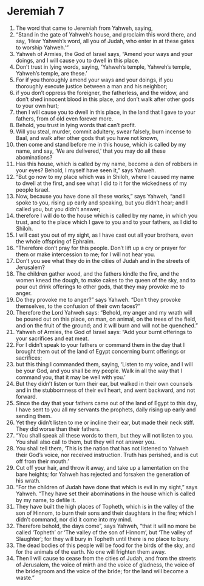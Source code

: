 ﻿
# Jeremiah 7
1. The word that came to Jeremiah from Yahweh, saying, 
2. “Stand in the gate of Yahweh’s house, and proclaim this word there, and say, ‘Hear Yahweh’s word, all you of Judah, who enter in at these gates to worship Yahweh.’” 
3. Yahweh of Armies, the God of Israel says, “Amend your ways and your doings, and I will cause you to dwell in this place. 
4. Don’t trust in lying words, saying, ‘Yahweh’s temple, Yahweh’s temple, Yahweh’s temple, are these.’ 
5. For if you thoroughly amend your ways and your doings, if you thoroughly execute justice between a man and his neighbor; 
6. if you don’t oppress the foreigner, the fatherless, and the widow, and don’t shed innocent blood in this place, and don’t walk after other gods to your own hurt; 
7. then I will cause you to dwell in this place, in the land that I gave to your fathers, from of old even forever more. 
8. Behold, you trust in lying words that can’t profit. 
9. Will you steal, murder, commit adultery, swear falsely, burn incense to Baal, and walk after other gods that you have not known, 
10. then come and stand before me in this house, which is called by my name, and say, ‘We are delivered,’ that you may do all these abominations? 
11. Has this house, which is called by my name, become a den of robbers in your eyes? Behold, I myself have seen it,” says Yahweh. 
12. “But go now to my place which was in Shiloh, where I caused my name to dwell at the first, and see what I did to it for the wickedness of my people Israel. 
13. Now, because you have done all these works,” says Yahweh, “and I spoke to you, rising up early and speaking, but you didn’t hear; and I called you, but you didn’t answer; 
14. therefore I will do to the house which is called by my name, in which you trust, and to the place which I gave to you and to your fathers, as I did to Shiloh. 
15. I will cast you out of my sight, as I have cast out all your brothers, even the whole offspring of Ephraim. 
16. “Therefore don’t pray for this people. Don’t lift up a cry or prayer for them or make intercession to me; for I will not hear you. 
17. Don’t you see what they do in the cities of Judah and in the streets of Jerusalem? 
18. The children gather wood, and the fathers kindle the fire, and the women knead the dough, to make cakes to the queen of the sky, and to pour out drink offerings to other gods, that they may provoke me to anger. 
19. Do they provoke me to anger?” says Yahweh. “Don’t they provoke themselves, to the confusion of their own faces?” 
20. Therefore the Lord Yahweh says: “Behold, my anger and my wrath will be poured out on this place, on man, on animal, on the trees of the field, and on the fruit of the ground; and it will burn and will not be quenched.” 
21. Yahweh of Armies, the God of Israel says: “Add your burnt offerings to your sacrifices and eat meat. 
22. For I didn’t speak to your fathers or command them in the day that I brought them out of the land of Egypt concerning burnt offerings or sacrifices; 
23. but this thing I commanded them, saying, ‘Listen to my voice, and I will be your God, and you shall be my people. Walk in all the way that I command you, that it may be well with you.’ 
24. But they didn’t listen or turn their ear, but walked in their own counsels and in the stubbornness of their evil heart, and went backward, and not forward. 
25. Since the day that your fathers came out of the land of Egypt to this day, I have sent to you all my servants the prophets, daily rising up early and sending them. 
26. Yet they didn’t listen to me or incline their ear, but made their neck stiff. They did worse than their fathers. 
27. “You shall speak all these words to them, but they will not listen to you. You shall also call to them, but they will not answer you. 
28. You shall tell them, ‘This is the nation that has not listened to Yahweh their God’s voice, nor received instruction. Truth has perished, and is cut off from their mouth.’ 
29. Cut off your hair, and throw it away, and take up a lamentation on the bare heights; for Yahweh has rejected and forsaken the generation of his wrath. 
30. “For the children of Judah have done that which is evil in my sight,” says Yahweh. “They have set their abominations in the house which is called by my name, to defile it. 
31. They have built the high places of Topheth, which is in the valley of the son of Hinnom, to burn their sons and their daughters in the fire; which I didn’t command, nor did it come into my mind. 
32. Therefore behold, the days come”, says Yahweh, “that it will no more be called ‘Topheth’ or ‘The valley of the son of Hinnom’, but ‘The valley of Slaughter’; for they will bury in Topheth until there is no place to bury. 
33. The dead bodies of this people will be food for the birds of the sky, and for the animals of the earth. No one will frighten them away. 
34. Then I will cause to cease from the cities of Judah, and from the streets of Jerusalem, the voice of mirth and the voice of gladness, the voice of the bridegroom and the voice of the bride; for the land will become a waste.” 
